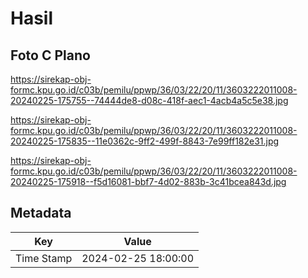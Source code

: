 # Hasil

## Foto C Plano

https://sirekap-obj-formc.kpu.go.id/c03b/pemilu/ppwp/36/03/22/20/11/3603222011008-20240225-175755--74444de8-d08c-418f-aec1-4acb4a5c5e38.jpg

https://sirekap-obj-formc.kpu.go.id/c03b/pemilu/ppwp/36/03/22/20/11/3603222011008-20240225-175835--11e0362c-9ff2-499f-8843-7e99ff182e31.jpg

https://sirekap-obj-formc.kpu.go.id/c03b/pemilu/ppwp/36/03/22/20/11/3603222011008-20240225-175918--f5d16081-bbf7-4d02-883b-3c41bcea843d.jpg


## Metadata

| Key        | Value               |
| ---------- | ------------------- |
| Time Stamp | 2024-02-25 18:00:00 |



